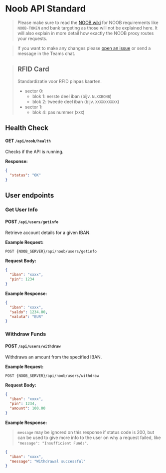 # Noob API Standard
> Please make sure to read the [NOOB wiki](https://gitlab.cmi.hro.nl/technische-informatica/vakken/project-3-4-tinprj0x-34/noob/-/wikis/API) for NOOB requirements like `NOOB-TOKEN` and bank targeting as those will not be explained here. It will also explain in more detail how exactly the NOOB proxy routes your requests.

> If you want to make any changes please [open an issue](https://github.com/DeBonkBank/api-standard/issues) or send a message in the Teams chat.

> ## **RFID Card**
> Standardizatie voor RFID pinpas kaarten.
> - sector 0:
>   - blok 1: eerste deel iban (bijv. `NLXXBONB`)
>   - blok 2: tweede deel iban (bijv. `XXXXXXXXXX`)
> - sector 1: 
>   - blok 4: pas nummer (`XXX`)

## **Health Check**
#### **GET** `/api/noob/health`
Checks if the API is running.

**Response:**
```json
{
  "status": "OK"
}
```

## **User endpoints**
### Get User Info
#### **POST** `/api/users/getinfo`
Retrieve account details for a given IBAN.

**Example Request:**  
```
POST {NOOB_SERVER}/api/noob/users/getinfo
```  
**Request Body:**
```json  
{
  "iban": "xxxx",
  "pin": 1234
}
```

**Example Response:**
```json
{
  "iban": "xxxx",
  "saldo": 1234.00,
  "valuta": "EUR"
}
```

### Withdraw Funds
#### **POST** `/api/users/withdraw`
Withdraws an amount from the specified IBAN.

**Example Request:**  
```
POST {NOOB_SERVER}/api/noob/users/withdraw
``` 
**Request Body:**
```json
{
  "iban": "xxxx",
  "pin": 1234,
  "amount": 100.00
}
```
**Example Response:**
> `message` may be ignored on this response if status code is 200, but can be used to give more info to the user on why a request failed, like `"message": "Insufficient Funds"`.

```json
{
  "iban": "xxxx",
  "message": "Withdrawal successful"
}
```
